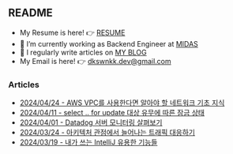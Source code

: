 
## README

- My Resume is here! 👉 [RESUME](https://www.linkedin.com/in/dkswnkk/)
- 🌱 I’m currently working as Backend Engineer at [MIDAS](https://www.midasit.com/)
- 📝 I regularly write articles on [MY BLOG](https://dkswnkk.tistory.com/)
- My Email is here! 👉  dkswnkk.dev@gmail.com

### Articles

- [2024/04/24 - AWS VPC를 사용한다면 알아야 할 네트워크 기초 지식 ](https://dkswnkk.tistory.com/750) <br/>
- [2024/04/11 - select .. for update 대상 유무에 따른 잠금 상태](https://dkswnkk.tistory.com/749) <br/>
- [2024/04/01 - Datadog 서버 모니터링 살펴보기](https://dkswnkk.tistory.com/748) <br/>
- [2024/03/24 - 아키텍처 관점에서 늘어나는 트래픽 대응하기](https://dkswnkk.tistory.com/747) <br/>
- [2024/03/19 - 내가 쓰는 IntelliJ 유용한 기능들](https://dkswnkk.tistory.com/746) <br/>


